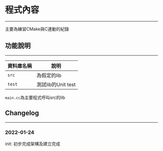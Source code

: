 # 程式內容
---
主要為練習CMake與C連動的紀錄

## 功能說明
---
|資料庫名稱|說明|
|-------|---|
|`src`|為假定的lib|
|`test`|測試lib的Unit test|

`main.cc`為主要程式呼叫src的lib

## Changelog
---
### 2022-01-24

init: 初步完成架構及建立完成
